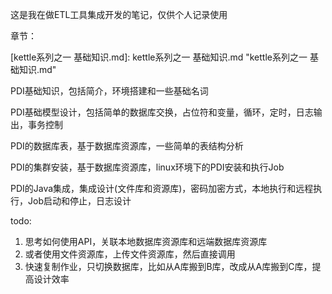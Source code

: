 这是我在做ETL工具集成开发的笔记，仅供个人记录使用

章节：

[kettle系列之一 基础知识.md]: kettle系列之一 基础知识.md	"kettle系列之一 基础知识.md"

PDI基础知识，包括简介，环境搭建和一些基础名词



PDI基础模型设计，包括简单的数据库交换，占位符和变量，循环，定时，日志输出，事务控制

PDI的数据库表，基于数据库资源库，一些简单的表结构分析

PDI的集群安装，基于数据库资源库，linux环境下的PDI安装和执行Job

PDI的Java集成，集成设计(文件库和资源库)，密码加密方式，本地执行和远程执行，Job启动和停止，日志设计



todo: 

1. 思考如何使用API，关联本地数据库资源库和远端数据库资源库
2. 或者使用文件资源库，上传文件资源库，然后直接调用
3. 快速复制作业，只切换数据库，比如从A库搬到B库，改成从A库搬到C库，提高设计效率

